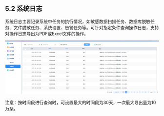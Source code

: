 ## 5.2 系统日志

系统日志主要记录系统中任务的执行情况，如敏感数据扫描任务、数据库脱敏任务、文件脱敏任务、系统设置、告警任务等。可针对指定条件查询操作日志，支持对操作日志导出为PDF或Excel文件的操作。

![](/images/operation/sysmanage/logmanage/logmanage_2.png)

注意：按时间段进行查询时，可设置最大的时间段为30天，一次最大导出量为10万条。
